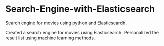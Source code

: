 # Search-Engine-with-Elasticsearch
Search engine for movies using python and Elasticsearch.

Created a search engine for movies using Elasticsearch. Personalized the result list using machine learning methods.
